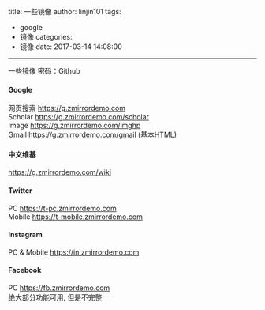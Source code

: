 title: 一些镜像
author: linjin101
tags:
  - google
  - 镜像
categories:
  - 镜像
date: 2017-03-14 14:08:00
---
一些镜像  密码：Github
#### Google
网页搜索 https://g.zmirrordemo.com  
Scholar https://g.zmirrordemo.com/scholar  
Image https://g.zmirrordemo.com/imghp  
Gmail https://g.zmirrordemo.com/gmail (基本HTML)  
#### 中文维基
https://g.zmirrordemo.com/wiki  
#### Twitter
PC https://t-pc.zmirrordemo.com  
Mobile https://t-mobile.zmirrordemo.com  
#### Instagram
PC & Mobile https://in.zmirrordemo.com
#### Facebook
PC https://fb.zmirrordemo.com   
绝大部分功能可用, 但是不完整
